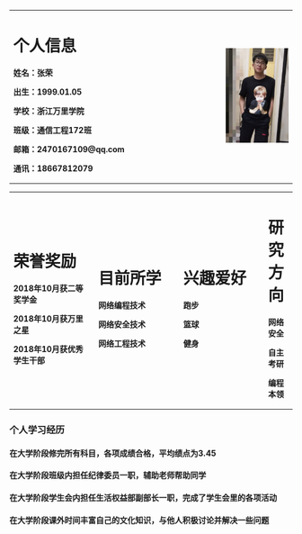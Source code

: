 <table border="0">
  <tr>
    <td width="75%">
      <h1>个人信息</h1>
      <p><b>姓名：张荣</b></p>
      <p><b>出生：1999.01.05</b></p>
      <p><b>学校：浙江万里学院</b></p>
      <p><b>班级：通信工程172班</b></p>
      <p><b>邮箱：2470167109@qq.com</b></p>
      <p><b>通讯：18667812079</b></p>
    </td>
    <td width="25%">
      <img src="/zr0105.JPG" width="100%">     
    </td>
  </tr>
</table>

<table border="0">
  <tr>
    <td width="30%">
      <h1>荣誉奖励</h1>
      <p><b>2018年10月获二等奖学金</b></p>
      <p><b>2018年10月获万里之星</b></p>
      <p><b>2018年10月获优秀学生干部</b></p>
    </td>
    <td width="30%">
      <h1>目前所学</h1>
      <p><b>网络编程技术</b></p>
      <p><b>网络安全技术</b></p>
      <p><b>网络工程技术</b></p>     
    </td>
    <td width="30%">
      <h1>兴趣爱好</h1>
      <p><b>跑步</b></p>
      <p><b>篮球</b></p>
      <p><b>健身</b></p>     
    </td>
    <td width="30%">
      <h1>研究方向</h1>
      <p><b>网络安全</b></p>
      <p><b>自主考研</b></p>
      <p><b>编程本领</b></p>     
    </td>
  </tr>
</table>

### 个人学习经历
#### 在大学阶段修完所有科目，各项成绩合格，平均绩点为3.45
#### 在大学阶段班级内担任纪律委员一职，辅助老师帮助同学
#### 在大学阶段学生会内担任生活权益部副部长一职，完成了学生会里的各项活动
#### 在大学阶段课外时间丰富自己的文化知识，与他人积极讨论并解决一些问题

